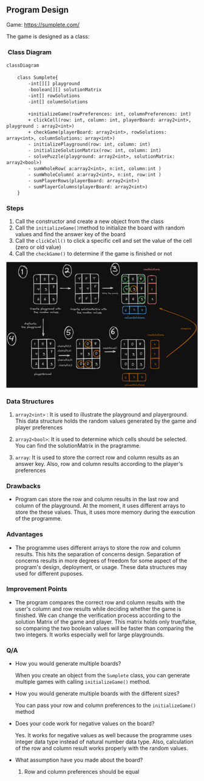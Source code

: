 ## Program Design

Game: https://sumplete.com/

The game is designed as a class:

###  Class Diagram


```mermaid
classDiagram

    class Sumplete{
        -int[][] playground
        -boolean[][] solutionMatrix
        -int[] rowSolutions
        -int[] columnSolutions

        +initializeGame(rowPreferences: int, columnPreferences: int)
        + clickCell(row: int, column: int, playerBoard: array2<int>, playground : array2<int>)
        + checkGame(playerBoard: array2<int>, rowSolutions: array<int>, columnSolutions: array<int>)
        - initializePlayground(row: int, column: int) 
        - initializeSolutionMatrix(row: int, column: int)
        - solvePuzzle(playground: array2<int>, solutionMatrix: array2<bool>)
        - sumWholeRow( a:array2<int>, n:int, column:int )
        - sumWholeColumn( a:array2<int>, n:int, row:int )
        - sumPlayerRows(playerBoard: array2<int>)
        - sumPlayerColumns(playerBoard: array2<int>) 
    }
```

### Steps

1. Call the constructor and create a new object from the class
2. Call the `initializeGame()`method to initialize the board with random values and find the answer key of the board
3. Call the `clickCell()` to click a specific cell and set the value of the cell (zero or old value)
4. Call the `checkGame()` to determine if the game is finished or not

![alt text](image-1.png)

### Data Structures

1. `array2<int>` : It is used to illustrate the playground and playerground. This data structure holds the random values generated by the game and player preferences

2. `array2<bool>`: It is used to determine which cells should be selected. You can find the solutionMatrix in the pragramme.

3. `array`: It is used to store the correct row and column results as an answer key. Also, row and column results according to the player's preferences

### Drawbacks

* Program can store the row and column results in the last row and column of the playground. At the moment, it uses different arrays to store the these values. Thus, it uses more memory during the execution of the programme.


### Advantages


* The programme uses different arrays to store the row and column results. This hits the separation of concerns design. Separation of concerns results in more degrees of freedom for some aspect of the program's design, deployment, or usage. These data structures may used for different puposes.

### Improvement Points

* The program compares the correct row and column results with the user's column and row results while deciding whether the game is finished. We can change the verification process according to the solution Matrix of the game and player. This matrix holds only true/false, so comparing the two boolean values will be faster than comparing the two integers. It works especially well for large playgrounds. 


### Q/A

* How you would generate multiple boards?

    When you create an object from the `Sumplete` class, you can    generate multiple games with calling `initializeGame()` method.

* How you would generate multiple boards with the different sizes?

    You can pass your row and column preferences to the `initializeGame()` method

* Does your code work for negative values on the board?

    Yes. It works for negative values as well because the programme uses integer data type instead of natural number data type. Also, calculation of the row and column result works properly with the random values.


* What assumption have you made about the board?

    1. Row and column preferences should be equal
